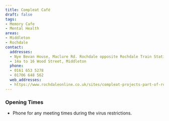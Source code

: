 ```yaml
---
title: Compleat Café
draft: false
tags:
- Memory Cafe
- Mental Health
areas:
- Middleton
- Rochdale
contact:
  addresses:
  - Nye Bevan House, Maclure Rd. Rochdale opposite Rochdale Train Station and also the tram stop
  - 14a to 16 Wood Street, Middleton
  phone:
  - 0161 653 5278
  - 01706 648 562
  web_addresses:
  - https://www.rochdaleonline.co.uk/sites/compleat-projects-part-of-rochdale-and-district-mind
---
```


### Opening Times
* Phone for any meeting times during the virus restrictions.
